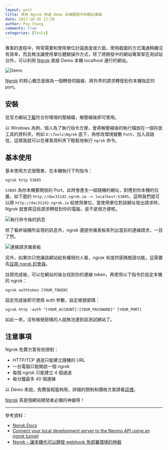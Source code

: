 ```yaml
---
layout: post
title: 使用 Ngrok 快速 Demo 本機開發中的網站專案
date: 2017-10-26 12:59
author: Poy Chang
comments: true
categories: [Tools]
---
```

專案的進程中，時常需要和使用單位討論進度或介面，使用截圖的方式溝通稍嫌沒有效率，而且無法讓使用單位體驗操作方式，除了將開發中的網站專案架在測試站台外，可以利用 [Ngrok](https://ngrok.com/) 直接 Demo 本機 localhost 運行的網站。

![Demo](https://i.imgur.com/wpgVYu4.png)

[Ngrok](https://ngrok.com/) 的核心概念是做為一個轉發伺服器，將外界的請求轉發到你本機指定的 port。

## 安裝

從官方網站[下載](https://ngrok.com/download)符合你環境的壓縮檔，解壓縮後即可使用。

以 Windows 為例，個人為了執行指令方便，會將解壓縮後的執行檔放在一個存放工具的資料夾，例如 `D:\Tools\Ngrok` 底下，再修改環境變數 `Path`，加入該路徑，這樣我就可以在專案資料夾下輕鬆地執行 `ngrok` 命令。

## 基本使用

基本使用方式很簡單，在本機執行下列指令：

```
ngrok http 53885
```

`53885` 為你本機要開放的 Port，此時會產生一組隨機的網址，對應到你本機的位置，如下圖的 `http://dac311d2.ngrok.io -> localhost:53885`，這時我們就可以將 `http://dac311d2.ngrok.io` 給使用單位，當使用單位對該網址發出請求時，Ngrok 就會將這些請求轉發到你的電腦，是不是很方便呢。

![執行命令後的訊息](https://i.imgur.com/ThtooLz.png)

除了看終端機所呈現的訊息外，ngrok 還提供儀表板來列出當前的連線請求，一目了然。

![連線請求儀表板](https://i.imgur.com/ipqM7pt.png)

另外，如果你只想讓該網站給有權限的人看，ngrok 有提供密碼驗證功能，這需要先[註冊 ngrok 的會員](https://dashboard.ngrok.com/user/login)。

註冊完成後，可以在網站的後台找到你的連線 token，再使用以下指令於設定本機的 ngrok：

```
ngrok authtoken [YOUR_TOKEN]
```

設定完成後即可使用 auth 參數，設定帳號密碼：

```
ngrok http -auth "[YOUR_ACCOUNT]:[YOUR_PASSWORD]" [YOUR_PORT]
```

如此一來，沒有帳號密碼的人就無法連到該測試網站了。

## 注意事項

Ngrok 免費方案有些限制：

* HTTP/TCP 通道只能建立隨機的 URL
* 一台電腦只能開啟一個 ngrok
* 每個 ngrok 只能建立 4 個通道
* 每分鐘最多 40 個連線

以 Demo 來說，免費版相當夠用，詳細的限制和價格方案請看[這裡](https://ngrok.com/pricing)。

[Ngrok](https://ngrok.com/) 真是個網站開發者必備的神器呀！

----------

參考資料：

* [Ngrok Docs](https://ngrok.com/docs)
* [Connect your local development server to the Nexmo API using an ngrok tunnel](https://www.nexmo.com/blog/2017/07/04/local-development-nexmo-ngrok-tunnel-dr/)
* [Ngrok – 讓本機也可以開發 webhook 免部署環境的神器](https://coder.tw/?p=7211)
